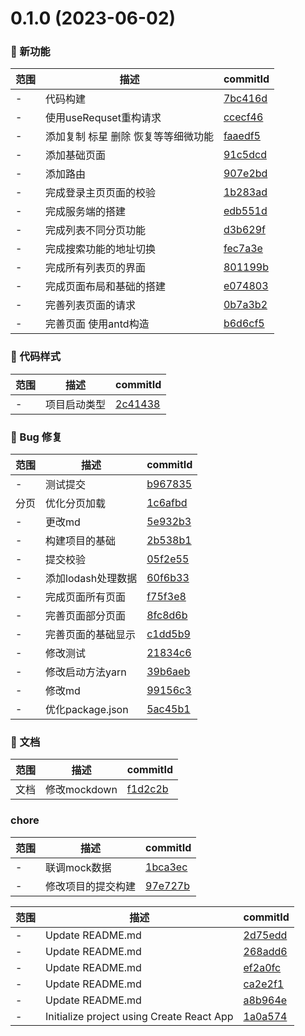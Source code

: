 # 0.1.0 (2023-06-02)

### 🌟 新功能
范围|描述|commitId
--|--|--
 - | 代码构建 | [7bc416d](https://github.com/dalang857/suwendemo/commit/7bc416d)
 - | 使用useRequset重构请求 | [ccecf46](https://github.com/dalang857/suwendemo/commit/ccecf46)
 - | 添加复制 标星 删除 恢复等等细微功能 | [faaedf5](https://github.com/dalang857/suwendemo/commit/faaedf5)
 - | 添加基础页面 | [91c5dcd](https://github.com/dalang857/suwendemo/commit/91c5dcd)
 - | 添加路由 | [907e2bd](https://github.com/dalang857/suwendemo/commit/907e2bd)
 - | 完成登录主页页面的校验 | [1b283ad](https://github.com/dalang857/suwendemo/commit/1b283ad)
 - | 完成服务端的搭建 | [edb551d](https://github.com/dalang857/suwendemo/commit/edb551d)
 - | 完成列表不同分页功能 | [d3b629f](https://github.com/dalang857/suwendemo/commit/d3b629f)
 - | 完成搜索功能的地址切换 | [fec7a3e](https://github.com/dalang857/suwendemo/commit/fec7a3e)
 - | 完成所有列表页的界面 | [801199b](https://github.com/dalang857/suwendemo/commit/801199b)
 - | 完成页面布局和基础的搭建 | [e074803](https://github.com/dalang857/suwendemo/commit/e074803)
 - | 完善列表页面的请求 | [0b7a3b2](https://github.com/dalang857/suwendemo/commit/0b7a3b2)
 - | 完善页面 使用antd构造 | [b6d6cf5](https://github.com/dalang857/suwendemo/commit/b6d6cf5)


### 🎨 代码样式
范围|描述|commitId
--|--|--
 - | 项目启动类型 | [2c41438](https://github.com/dalang857/suwendemo/commit/2c41438)


### 🐛 Bug 修复
范围|描述|commitId
--|--|--
 - | 测试提交 | [b967835](https://github.com/dalang857/suwendemo/commit/b967835)
 分页 | 优化分页加载 | [1c6afbd](https://github.com/dalang857/suwendemo/commit/1c6afbd)
 - | 更改md | [5e932b3](https://github.com/dalang857/suwendemo/commit/5e932b3)
 - | 构建项目的基础 | [2b538b1](https://github.com/dalang857/suwendemo/commit/2b538b1)
 - | 提交校验 | [05f2e55](https://github.com/dalang857/suwendemo/commit/05f2e55)
 - | 添加lodash处理数据 | [60f6b33](https://github.com/dalang857/suwendemo/commit/60f6b33)
 - | 完成页面所有页面 | [f75f3e8](https://github.com/dalang857/suwendemo/commit/f75f3e8)
 - | 完善页面部分页面 | [8fc8d6b](https://github.com/dalang857/suwendemo/commit/8fc8d6b)
 - | 完善页面的基础显示 | [c1dd5b9](https://github.com/dalang857/suwendemo/commit/c1dd5b9)
 - | 修改测试 | [21834c6](https://github.com/dalang857/suwendemo/commit/21834c6)
 - | 修改启动方法yarn | [39b6aeb](https://github.com/dalang857/suwendemo/commit/39b6aeb)
 - | 修改md | [99156c3](https://github.com/dalang857/suwendemo/commit/99156c3)
 - | 优化package.json | [5ac45b1](https://github.com/dalang857/suwendemo/commit/5ac45b1)


### 📝 文档
范围|描述|commitId
--|--|--
 文档 | 修改mockdown | [f1d2c2b](https://github.com/dalang857/suwendemo/commit/f1d2c2b)


### chore
范围|描述|commitId
--|--|--
 - | 联调mock数据 | [1bca3ec](https://github.com/dalang857/suwendemo/commit/1bca3ec)
 - | 修改项目的提交构建 | [97e727b](https://github.com/dalang857/suwendemo/commit/97e727b)


范围|描述|commitId
--|--|--
 - | Update README.md | [2d75edd](https://github.com/dalang857/suwendemo/commit/2d75edd)
 - | Update README.md | [268add6](https://github.com/dalang857/suwendemo/commit/268add6)
 - | Update README.md | [ef2a0fc](https://github.com/dalang857/suwendemo/commit/ef2a0fc)
 - | Update README.md | [ca2e2f1](https://github.com/dalang857/suwendemo/commit/ca2e2f1)
 - | Update README.md | [a8b964e](https://github.com/dalang857/suwendemo/commit/a8b964e)
 - | Initialize project using Create React App | [1a0a574](https://github.com/dalang857/suwendemo/commit/1a0a574)

